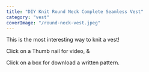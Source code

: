 ```yaml
---
title: "DIY Knit Round Neck Complete Seamless Vest"
category: "vest"
coverImage: "/round-neck-vest.jpeg"
---
```

This is the most interesting way to knit a vest!​

Click on a Thumb nail for video, &

Click on a box for download a written pattern.
